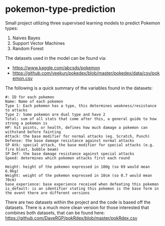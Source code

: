 # pokemon-type-prediction

Small project utilizing three supervised learning models to predict Pokemon types:

1. Naives Bayes
2. Support Vector Machines
3. Random Forest

The datasets used in the model can be found via: 
  
  - https://www.kaggle.com/abcsds/pokemon
  - https://github.com/veekun/pokedex/blob/master/pokedex/data/csv/pokemon.csv


The following is a quick summary of the variables found in the datasets:


    #: ID for each pokemon
    Name: Name of each pokemon
    Type 1: Each pokemon has a type, this determines weakness/resistance to attacks
    Type 2: Some pokemon are dual type and have 2
    Total: sum of all stats that come after this, a general guide to how strong a pokemon is
    HP: hit points, or health, defines how much damage a pokemon can withstand before fainting
    Attack: the base modifier for normal attacks (eg. Scratch, Punch)
    Defense: the base damage resistance against normal attacks
    SP Atk: special attack, the base modifier for special attacks (e.g. fire blast, bubble beam)
    SP Def: the base damage resistance against special attacks
    Speed: determines which pokemon attacks first each round
    
    Height: height of the pokemon expressed in 100g (so 69 would mean 6.9kg)
    Weight: weight of the pokemon expressed in 10cm (so 0.7 would mean 70cm)
    base_experience: base experience received when defeating this pokemon
    is_default: is an identifier stating this pokemon is the base form in the event there are different versions
    
   

There are two datasets within the project and the code is based off the datasets. There is a much more clean version for those interested that combines both datasets, that can be found here: https://github.com/DaveRGP/pokRdex/blob/master/pokRdex.csv



